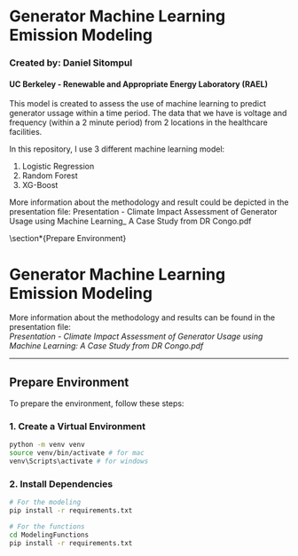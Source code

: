 # Generator Machine Learning Emission Modeling
### Created by: Daniel Sitompul 
#### UC Berkeley - Renewable and Appropriate Energy Laboratory (RAEL)

This model is created to assess the use of machine learning to predict generator ussage within a time period. The data that we have is voltage and frequency (within a 2 minute period) from 2 locations in the healthcare facilities.

In this repository, I use 3 different machine learning model:
1. Logistic Regression
2. Random Forest
3. XG-Boost

More information about the methodology and result could be depicted in the presentation file: Presentation - Climate Impact Assessment of Generator Usage using Machine Learning_ A Case Study from DR Congo.pdf

\section*{Prepare Environment}

# Generator Machine Learning Emission Modeling

More information about the methodology and results can be found in the presentation file:  
*Presentation - Climate Impact Assessment of Generator Usage using Machine Learning: A Case Study from DR Congo.pdf*

---

## Prepare Environment

To prepare the environment, follow these steps:

### 1. Create a Virtual Environment
```bash
python -m venv venv
source venv/bin/activate # for mac
venv\Scripts\activate # for windows
```

### 2. Install Dependencies
```bash
# For the modeling
pip install -r requirements.txt

# For the functions
cd ModelingFunctions
pip install -r requirements.txt
```
